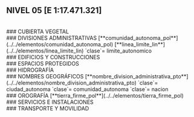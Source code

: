 ## NIVEL 05 [E 1:17.471.321]

<br />
### CUBIERTA VEGETAL
<br />
### DIVISIONES ADMINISTRATIVAS
[**comunidad_autonoma_pol**](../../elementos/comunidad_autonoma_pol)  
[**linea_limite_lin**](../../elementos/linea_limite_lin)  
`clase`= limite_autonomico  
<br />
### EDIFICIOS Y CONSTRUCCIONES
<br />
### ESPACIOS PROTEGIDOS
<br />
### HIDROGRAFÍA
<br />
### NOMBRES GEOGRÁFICOS
[**nombre_division_administrativa_pto**](../../elementos/nombre_division_administrativa_pto)  
`clase`= ciudad_autonoma  
`clase`= comunidad_autonoma  
`clase`= nacion  
<br />
### OROGRAFÍA
[**tierra_firme_pol**](../../elementos/tierra_firme_pol)  
<br />
### SERVICIOS E INSTALACIONES
<br />
### TRANSPORTE Y MOVILIDAD